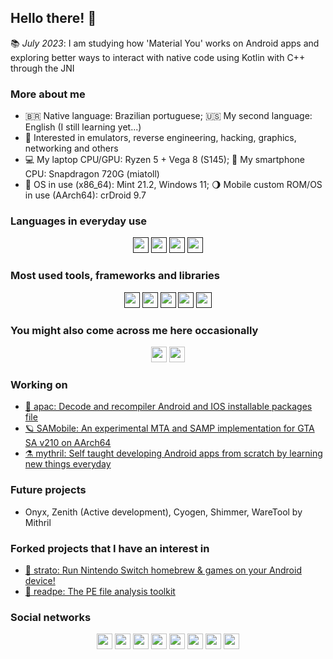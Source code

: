 ## Hello there! 👋
📚 _July 2023_: I am studying how 'Material You' works on Android apps and exploring better ways to interact with native code using Kotlin with C++ through the JNI

### More about me
* 🇧🇷 Native language: Brazilian portuguese; 🇺🇸 My second language: English (I still learning yet...)
* 🦉 Interested in emulators, reverse engineering, hacking, graphics, networking and others
* 💻 My laptop CPU/GPU: Ryzen 5 + Vega 8 (S145); 📱 My smartphone CPU: Snapdragon 720G (miatoll)
* 🐧 OS in use (x86_64): Mint 21.2, Windows 11; 🌖 Mobile custom ROM/OS in use (AArch64): crDroid 9.7

### Languages in everyday use
<div align="center">
<a href=""><img src="https://img.shields.io/badge/C%2B%2B-00599C?style=for-the-badge&logo=c%2B%2B&logoColor=white" height="25px"></a>
<a href=""><img src="https://img.shields.io/badge/C-00599C?style=for-the-badge&logo=c&logoColor=white" height="25px"></a>
<a href=""><img src="https://img.shields.io/badge/Kotlin-0095D5?&style=for-the-badge&logo=kotlin&logoColor=white" height="25px"></a>
<a href=""><img src="https://img.shields.io/badge/Rust-black?style=for-the-badge&logo=rust&logoColor=#E57324" height="25px"></a>
</div>

### Most used tools, frameworks and libraries
<div align="center">
<a href=""><img src="https://img.shields.io/badge/SQLite-07405E?style=for-the-badge&logo=sqlite&logoColor=white" height="25px"></a>
<a href=""><img src="https://img.shields.io/badge/Docker-2496ED?style=for-the-badge&logo=docker&logoColor=white" height="25px"></a>
<a href=""><img src="https://img.shields.io/badge/MariaDB-003545?style=for-the-badge&logo=mariadb&logoColor=white" height="25px"></a>
<a href=""><img src="https://img.shields.io/badge/chatGPT-74aa9c?style=for-the-badge&logo=openai&logoColor=white" height="25px"></a>
<a href=""><img src="https://img.shields.io/badge/Android-3DDC84?style=for-the-badge&logo=android&logoColor=white" height="25px"></a>
</div>

### You might also come across me here occasionally
<div align="center">
<a href="https://leetcode.com/beloncode"><img src="https://img.shields.io/badge/LeetCode-000000?style=for-the-badge&logo=LeetCode&logoColor=#d16c06" height="25px"></a>
<a href="https://tryhackme.com/p/beloncode"><img src="https://img.shields.io/badge/-TryHackMe-%23212C42?style=for-the-badge&logo=tryhackme&logoColor=white" height="25px"></a>
</div>

### Working on
- [🍙 apac: Decode and recompiler Android and IOS installable packages file](https://github.com/beloncode/apac)
- [🪐 SAMobile: An experimental MTA and SAMP implementation for GTA SA v210 on AArch64](https://github.com/beloncode/SAMobile)
- [⚗️ mythril: Self taught developing Android apps from scratch by learning new things everyday](https://github.com/mithrilorg)

### Future projects
- Onyx, Zenith (Active development), Cyogen, Shimmer, WareTool by Mithril

### Forked projects that I have an interest in
- [🍄 strato: Run Nintendo Switch homebrew & games on your Android device!](https://github.com/beloncode/strato)
- [🔎 readpe: The PE file analysis toolkit](https://github.com/beloncode/readpe)

### Social networks
<div align="center">
<a href="https://www.instagram.com/beloncode"><img src="https://img.shields.io/badge/Instagram-E4405F?style=for-the-badge&logo=instagram&logoColor=white" height="25px"></a>
<a href="https://www.reddit.com/u/beloncode"><img src="https://img.shields.io/badge/Reddit-%23FF4500.svg?style=for-the-badge&logo=Reddit&logoColor=white" height="25px"></a>
<a href="https://t.me/beloncode"><img src="https://img.shields.io/badge/Telegram-2CA5E0?style=for-the-badge&logo=telegram&logoColor=white" height="25px"></a>
<a href="https://discord.com/users/beloncode#0279"><img src="https://img.shields.io/badge/Discord-7289DA?style=for-the-badge&logo=discord&logoColor=white" height="25px"></a>
<a href="https://twitter.com/beloncode"><img src="https://img.shields.io/badge/Twitter-%231DA1F2.svg?style=for-the-badge&logo=Twitter&logoColor=white" height="25px"></a>
<a href="https://mastodon.social/@beloncode"><img src="https://img.shields.io/badge/Mastodon-6364FF?style=for-the-badge&logo=Mastodon&logoColor=white" height="25px"></a>
<a href="https://www.linkedin.com/in/gabriel-correia-970a84256/"><img src="https://img.shields.io/badge/LinkedIn-0077B5?style=for-the-badge&logo=LinkedIn&logoColor=white" height="25px"></a>
<a href="https://www.youtube.com/@beloncode"><img src="https://img.shields.io/badge/YouTube-%23FF0000.svg?style=for-the-badge&logo=YouTube&logoColor=white" height="25px"></a>
</div>


